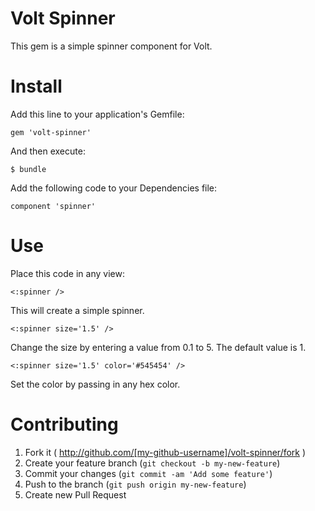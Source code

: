 # Volt Spinner

This gem is a simple spinner component for Volt.


# Install

Add this line to your application's Gemfile:

    gem 'volt-spinner'

And then execute:

    $ bundle
    
Add the following code to your Dependencies file:

    component 'spinner'
    

# Use

Place this code in any view:

    <:spinner />
    
This will create a simple spinner.

    <:spinner size='1.5' />
    
Change the size by entering a value from 0.1 to 5.  The default value is 1.

    <:spinner size='1.5' color='#545454' />
    
Set the color by passing in any hex color.


# Contributing

1. Fork it ( http://github.com/[my-github-username]/volt-spinner/fork )
2. Create your feature branch (`git checkout -b my-new-feature`)
3. Commit your changes (`git commit -am 'Add some feature'`)
4. Push to the branch (`git push origin my-new-feature`)
5. Create new Pull Request
